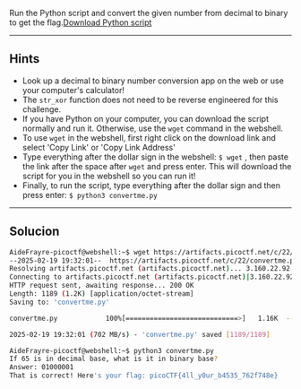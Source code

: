 Run the Python script and convert the given number from decimal to binary to get the flag.[Download Python script](https://artifacts.picoctf.net/c/22/convertme.py)
____________________________
## Hints
* Look up a decimal to binary number conversion app on the web or use your computer's calculator!
* The `str_xor` function does not need to be reverse engineered for this challenge.
* If you have Python on your computer, you can download the script normally and run it. Otherwise, use the `wget` command in the webshell.
* To use `wget` in the webshell, first right click on the download link and select 'Copy Link' or 'Copy Link Address'
* Type everything after the dollar sign in the webshell: `$ wget` , then paste the link after the space after `wget` and press enter. This will download the script for you in the webshell so you can run it!
* Finally, to run the script, type everything after the dollar sign and then press enter: `$ python3 convertme.py`
_____________________________
## Solucion

``` bash
AideFrayre-picoctf@webshell:~$ wget https://artifacts.picoctf.net/c/22/convertme.py
--2025-02-19 19:32:01--  https://artifacts.picoctf.net/c/22/convertme.py
Resolving artifacts.picoctf.net (artifacts.picoctf.net)... 3.160.22.92, 3.160.22.43, 3.160.22.16, ...
Connecting to artifacts.picoctf.net (artifacts.picoctf.net)|3.160.22.92|:443... connected.
HTTP request sent, awaiting response... 200 OK
Length: 1189 (1.2K) [application/octet-stream]
Saving to: 'convertme.py'

convertme.py            100%[============================>]   1.16K  --.-KB/s    in 0s      

2025-02-19 19:32:01 (702 MB/s) - 'convertme.py' saved [1189/1189]

AideFrayre-picoctf@webshell:~$ python3 convertme.py 
If 65 is in decimal base, what is it in binary base?
Answer: 01000001
That is correct! Here's your flag: picoCTF{4ll_y0ur_b4535_762f748e}
```
